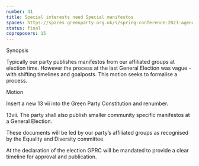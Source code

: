 ```yaml
---
number: 41
title: Special interests need Special manifestos
spaces: https://spaces.greenparty.org.uk/s/spring-conference-2021-agenda-forum2/?contentId=77459
status: final
coproposers: 15
---
```

Synopsis


Typically our party publishes manifestos from our affiliated groups at election time. However the process at the last General Election was vague - with shifting timelines and goalposts. This motion seeks to formalise a process.


Motion


Insert a new 13 vii into the Green Party Constitution and renumber.


13vii. The party shall also publish smaller community specific manifestos at a General Election.


These documents will be led by our party’s affiliated groups as recognised by the Equality and Diversity committee.


At the declaration of the election GPRC will be mandated to provide a clear timeline for approval and publication.
